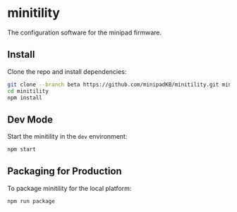 # minitility
The configuration software for the minipad firmware.

## Install

Clone the repo and install dependencies:

```bash
git clone --branch beta https://github.com/minipadKB/minitility.git minitility
cd minitility
npm install
```

## Dev Mode

Start the minitility in the `dev` environment:

```bash
npm start
```

## Packaging for Production

To package minitility for the local platform:

```bash
npm run package
```
